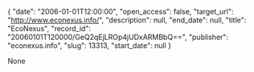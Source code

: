 {
  "date": "2006-01-01T12:00:00", 
  "open_access": false, 
  "target_url": "http://www.econexus.info/", 
  "description": null, 
  "end_date": null, 
  "title": "EcoNexus", 
  "record_id": "20060101T120000/GeQ2qEjLROp4jUDxARMBbQ==", 
  "publisher": "econexus.info", 
  "slug": 13313, 
  "start_date": null
}

None